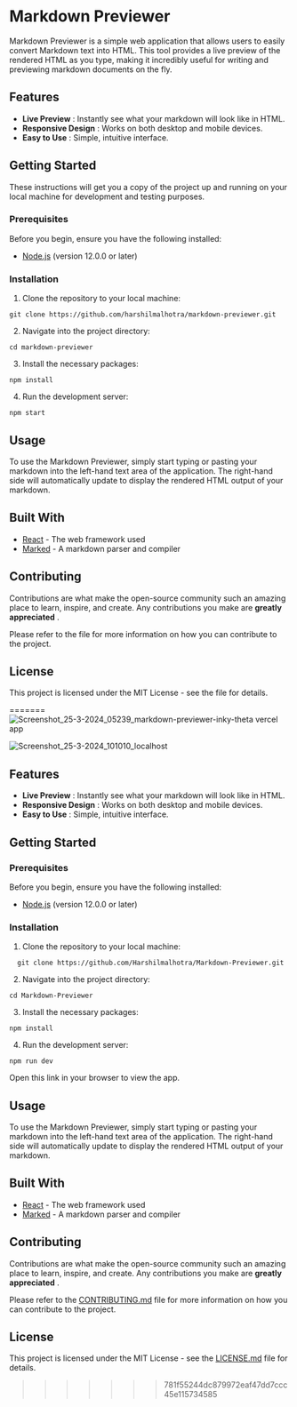 # Markdown Previewer

Markdown Previewer is a simple web application that allows users to easily convert Markdown text into HTML. This tool provides a live preview of the rendered HTML as you type, making it incredibly useful for writing and previewing markdown documents on the fly.



## Features

* **Live Preview** : Instantly see what your markdown will look like in HTML.
* **Responsive Design** : Works on both desktop and mobile devices.
* **Easy to Use** : Simple, intuitive interface.

## Getting Started

These instructions will get you a copy of the project up and running on your local machine for development and testing purposes.

### Prerequisites

Before you begin, ensure you have the following installed:

* [Node.js]() (version 12.0.0 or later)

### Installation

1. Clone the repository to your local machine:
```
git clone https://github.com/harshilmalhotra/markdown-previewer.git
```

2. Navigate into the project directory:

```
cd markdown-previewer
```

3. Install the necessary packages:
```
npm install
```

4. Run the development server:

```
npm start
```



## Usage

To use the Markdown Previewer, simply start typing or pasting your markdown into the left-hand text area of the application. The right-hand side will automatically update to display the rendered HTML output of your markdown.

## Built With

* [React](https://reactjs.org/) - The web framework used
* [Marked]() - A markdown parser and compiler


## Contributing

Contributions are what make the open-source community such an amazing place to learn, inspire, and create. Any contributions you make are  **greatly appreciated** .

Please refer to the file for more information on how you can contribute to the project.

## License

This project is licensed under the MIT License - see the file for details.


=======
![Screenshot_25-3-2024_05239_markdown-previewer-inky-theta vercel app](https://github.com/Harshilmalhotra/Markdown-Previewer/assets/111488708/397e85a8-efa6-4cfe-b563-c03a844f9a8c)

![Screenshot_25-3-2024_101010_localhost](https://github.com/Harshilmalhotra/Markdown-Previewer/assets/111488708/644b9708-c712-454f-8333-62e5003c2b07)

## Features

* **Live Preview** : Instantly see what your markdown will look like in HTML.
* **Responsive Design** : Works on both desktop and mobile devices.
* **Easy to Use** : Simple, intuitive interface.

## Getting Started



### Prerequisites

Before you begin, ensure you have the following installed:

* [Node.js]() (version 12.0.0 or later)

### Installation

1. Clone the repository to your local machine:

  ```
    git clone https://github.com/Harshilmalhotra/Markdown-Previewer.git
  ```

2. Navigate into the project directory:

```
cd Markdown-Previewer
```

3. Install the necessary packages:
```
npm install
```


4. Run the development server:
```
npm run dev
```


Open this link in your browser to view the app.

## Usage

To use the Markdown Previewer, simply start typing or pasting your markdown into the left-hand text area of the application. The right-hand side will automatically update to display the rendered HTML output of your markdown.

## Built With

* [React](https://reactjs.org/) - The web framework used
* [Marked](https://github.com/markedjs/marked) - A markdown parser and compiler

## Contributing

Contributions are what make the open-source community such an amazing place to learn, inspire, and create. Any contributions you make are  **greatly appreciated** .

Please refer to the [CONTRIBUTING.md]() file for more information on how you can contribute to the project.

## License

This project is licensed under the MIT License - see the [LICENSE.md](https://github.com/Harshilmalhotra/Markdown-Previewer/blob/main/LICENSE) file for details.

>>>>>>> 781f55244dc879972eaf47dd7ccc45e115734585
